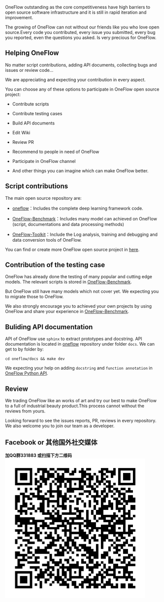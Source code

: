 

OneFlow outstanding as the core competitiveness have high barriers to open source software infrastructure and it is still in rapid iteration and improvement.

The growing of OneFlow can not without our friends like you who love open source.Every code you contributed, every issue you submitted, every bug you reported, even the questions you asked. Is very precious for OneFlow.

## Helping OneFlow

No matter script contributions, adding API documents, collecting bugs and issues or review code...

We are appreciating and expecting your contribution in every aspect.

You can choose any of these options to participate in OneFlow open source project:

* Contribute scripts

* Contribute testing cases

* Build API documents

* Edit Wiki

* Review PR

* Recommend to people in need of OneFlow

* Participate in OneFlow channel

* And other things you can imagine which can make OneFlow better.


## Script contributions
The main open source repository are:

* [oneflow](https://github.com/Oneflow-Inc/oneflow)：Includes the complete deep learning framework code.

* [OneFlow-Benchmark](https://github.com/Oneflow-Inc/OneFlow-Benchmark)：Includes many model can achieved on OneFlow (script, documentations and data processing methods)

* [OneFlow-Toolkit](https://github.com/Oneflow-Inc/oneflow_toolkit)：Include the Log analysis, training and debugging and data conversion tools of OneFlow.

You can find or create more OneFlow open source project in [here](https://github.com/Oneflow-Inc).

## Contribution of the testing case

OneFlow has already done the testing of many popular and cutting edge models. The relevant scripts is stored in [OneFlow-Benchmark](https://github.com/Oneflow-Inc/OneFlow-Benchmark).

But OneFlow still have many models which not cover yet. We expecting you to migrate those to OneFlow.

We also strongly encourage you to achieved your own projects by using OneFlow and share your experience in [OneFlow-Benchmark](https://github.com/Oneflow-Inc/OneFlow-Benchmark).

## Buliding API documentation
API of OneFlow use `sphinx` to extract prototypes and docstring. API documentation is located in [oneflow](https://github.com/Oneflow-Inc/oneflow) repository under folder `docs`. We can get to by folder by:

```shell
cd oneflow/docs && make dev
```

We expecting your help on adding `docstring` and `function annotation` in [OneFlow Python API](https://github.com/Oneflow-Inc/oneflow/tree/develop/oneflow/python).

## Review
We trading OneFlow like an works of art and try our best to make OneFlow to a full of industrial beauty product.This process cannot without the reviews from yours.

Looking forward to see the issues reports, PR, reviews in every repository. We also welcome you to join our team as a developer.

## Facebook or 其他国外社交媒体
**加QQ群331883 或扫描下方二维码** ![qq group](imgs/qq_group.png)